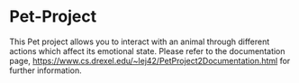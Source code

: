 # Pet-Project
This Pet project allows you to interact with an animal through different actions which affect its emotional state. Please refer to the documentation page, https://www.cs.drexel.edu/~lej42/PetProject2Documentation.html for further information.
